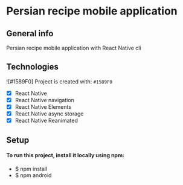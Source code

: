 # Persian recipe mobile application
## General info
Persian recipe mobile application with React Native cli
## Technologies 
![#1589F0] Project is created with: `#1589F0`
- [x] React Native
- [x] React Native navigation
- [x] React Native Elements
- [x] React Native async storage
- [x] React Native Reanimated
## Setup
#### To run this project, install it locally using npm:
- $ npm install
- $ npm android

